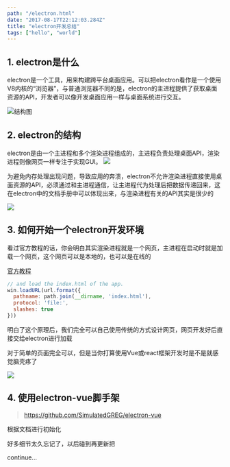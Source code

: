 ```yaml
---
path: "/electron.html"
date: "2017-08-17T22:12:03.284Z"
title: "electron开发总结"
tags: ["hello", "world"]
---
```

## 1. electron是什么
electron是一个工具，用来构建跨平台桌面应用。可以把electron看作是一个使用V8内核的“浏览器”，与普通浏览器不同的是，electron的主进程提供了获取桌面资源的API，开发者可以像开发桌面应用一样与桌面系统进行交互。

![结构图](http://omph2coqc.bkt.clouddn.com/17-8-17/96042537.jpg)

## 2. electron的结构
electron是由一个主进程和多个渲染进程组成的，主进程负责处理桌面API，渲染进程则像网页一样专注于实现GUI。
![](http://omph2coqc.bkt.clouddn.com/17-8-17/40041846.jpg)

为避免内存处理出现问题，导致应用的奔溃，electron不允许渲染进程直接使用桌面资源的API，必须通过和主进程通信，让主进程代为处理后把数据传递回来，这在electron中的文档手册中可以体现出来，与渲染进程有关的API其实是很少的

![](http://omph2coqc.bkt.clouddn.com/17-8-17/5953993.jpg)

## 3. 如何开始一个electron开发环境
看过官方教程的话，你会明白其实渲染进程就是一个网页，主进程在启动时就是加载一个网页，这个网页可以是本地的，也可以是在线的

[官方教程](https://electron.atom.io/docs/tutorial/quick-start/)

```js
// and load the index.html of the app.
win.loadURL(url.format({
  pathname: path.join(__dirname, 'index.html'),
  protocol: 'file:',
  slashes: true
}))
```

明白了这个原理后，我们完全可以自己使用传统的方式设计网页，网页开发好后直接交给electron进行加载

对于简单的页面完全可以，但是当你打算使用Vue或react框架开发时是不是就感觉脑壳疼了

![](http://omph2coqc.bkt.clouddn.com/17-8-17/1207770.jpg)

## 4. 使用electron-vue脚手架
> https://github.com/SimulatedGREG/electron-vue

根据文档进行初始化

好多细节太久忘记了，以后碰到再更新把

continue...
